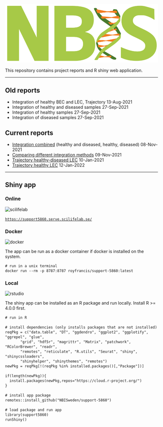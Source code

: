<div class="wrapper-logo"><img class="logo" src="assets/logo.svg"></div>

This repository contains project reports and R shiny web application.

***

## Old reports

- Integration of healthy BEC and LEC, Trajectory <span class="badge">13-Aug-2021</span>
- Integration of healthy and diseased samples <span class="badge">27-Sep-2021</span>
- Integration of healthy samples <span class="badge">27-Sep-2021</span>
- Integration of diseased samples <span class="badge">27-Sep-2021</span>

## Current reports

- [Integration combined](report-combined-integration-port.html) (healthy and diseased, healthy, diseased) <span class="badge">08-Nov-2021</span>
- [Comparing different integration methods](report-compare-integration-port.html) <span class="badge">09-Nov-2021</span>
- [Trajectory healthy-diseased LEC](report-healthy-diseased-lec-trajectory-port.html) <span class="badge">10-Jan-2021</span>
- [Trajectory healthy LEC](report-healthy-lec-trajectory-port.html) <span class="badge">12-Jan-2022</span>

***

## Shiny app

### Online

<img loading="lazy" src="https://www.scilifelab.se/wp-content/uploads/2021/03/scilifelab_logo_email.png" alt="scilifelab" height="40">

[`https://support5860.serve.scilifelab.se/`](https://support5860.serve.scilifelab.se/)

### Docker

<img loading="lazy" src="https://upload.wikimedia.org/wikipedia/commons/7/79/Docker_%28container_engine%29_logo.png" alt="docker" height="45">

The app can be run as a docker container if docker is installed on the system.

```
# run in a unix terminal
docker run --rm -p 8787:8787 royfrancis/support-5860:latest
```

### Local

<img loading="lazy" src="https://www.rstudio.com/assets/img/logo.svg" alt="rstudio" height="45">

The shiny app can be installed as an R package and run locally. Install R >= 4.0.0 first.

```{r,eval=FALSE}
# run in R

# install dependencies (only installs packages that are not installed)
reqPkg = c("data.table", "DT", "ggdendro", "ggplot2", "ggplotify", "ggrepel", "glue",
	   "grid", "hdf5r", "magrittr", "Matrix", "patchwork", "RColorBrewer", "readr",
	   "remotes", "reticulate", "R.utils", "Seurat", "shiny", "shinycssloaders",
	   "shinyhelper", "shinythemes", "remotes")
newPkg = reqPkg[!(reqPkg %in% installed.packages()[,"Package"])]

if(length(newPkg)){
  install.packages(newPkg,repos="https://cloud.r-project.org/")
}

# install app package
remotes::install_github("NBISweden/support-5860")

# load package and run app
library(support5860)
runShiny()
```
